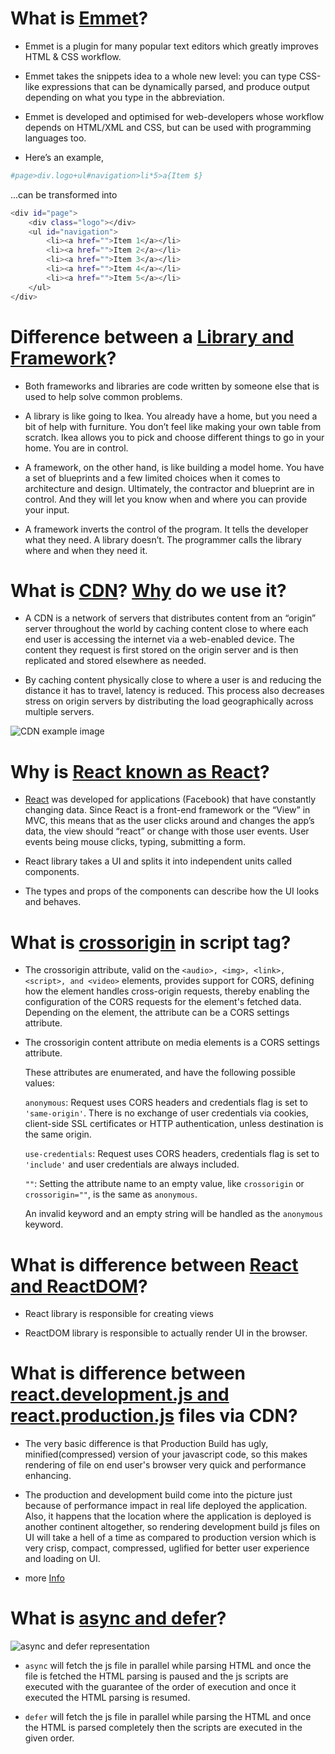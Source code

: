 # What is [Emmet](https://docs.emmet.io/)?

- Emmet is a plugin for many popular text editors which greatly improves HTML & CSS workflow.

- Emmet takes the snippets idea to a whole new level: you can type CSS-like expressions that can be dynamically parsed, and produce output depending on what you type in the abbreviation.

- Emmet is developed and optimised for web-developers whose workflow depends on HTML/XML and CSS, but can be used with programming languages too.

- Here’s an example,

```sh
#page>div.logo+ul#navigation>li*5>a{Item $}
```

...can be transformed into

```sh
<div id="page">
    <div class="logo"></div>
    <ul id="navigation">
        <li><a href="">Item 1</a></li>
        <li><a href="">Item 2</a></li>
        <li><a href="">Item 3</a></li>
        <li><a href="">Item 4</a></li>
        <li><a href="">Item 5</a></li>
    </ul>
</div>
```

# Difference between a [Library and Framework](https://www.freecodecamp.org/news/the-difference-between-a-framework-and-a-library-bd133054023f/)?

- Both frameworks and libraries are code written by someone else that is used to help solve common problems.

- A library is like going to Ikea. You already have a home, but you need a bit of help with furniture. You don’t feel like making your own table from scratch. Ikea allows you to pick and choose different things to go in your home. You are in control.

- A framework, on the other hand, is like building a model home. You have a set of blueprints and a few limited choices when it comes to architecture and design. Ultimately, the contractor and blueprint are in control. And they will let you know when and where you can provide your input.

- A framework inverts the control of the program. It tells the developer what they need. A library doesn’t. The programmer calls the library where and when they need it.

# What is [CDN](https://www.youtube.com/watch?v=Bsq5cKkS33I)? [Why](https://gtmetrix.com/why-use-a-cdn.html) do we use it?

- A CDN is a network of servers that distributes content from an “origin” server throughout the world by caching content close to where each end user is accessing the internet via a web-enabled device. The content they request is first stored on the origin server and is then replicated and stored elsewhere as needed.

- By caching content physically close to where a user is and reducing the distance it has to travel, latency is reduced. This process also decreases stress on origin servers by distributing the load geographically across multiple servers.

![CDN example image](https://gtmetrix.com/blog/wp-content/uploads/2017/02/cdn-region-specific.png)

# Why is [React known as React](https://www.youtube.com/watch?v=dpw9EHDh2bM&t=3455s)?

- [React](https://qr.ae/prnazO) was developed for applications (Facebook) that have constantly changing data. Since React is a front-end framework or the “View” in MVC, this means that as the user clicks around and changes the app’s data, the view should “react” or change with those user events. User events being mouse clicks, typing, submitting a form.

- React library takes a UI and splits it into independent units called components.

- The types and props of the components can describe how the UI looks and behaves.

# What is [crossorigin](https://developer.mozilla.org/en-US/docs/Web/HTML/Attributes/crossorigin) in script tag?

- The crossorigin attribute, valid on the `<audio>, <img>, <link>, <script>, and <video>` elements, provides support for CORS, defining how the element handles cross-origin requests, thereby enabling the configuration of the CORS requests for the element's fetched data. Depending on the element, the attribute can be a CORS settings attribute.

- The crossorigin content attribute on media elements is a CORS settings attribute.

  These attributes are enumerated, and have the following possible values:

  `anonymous`:
  Request uses CORS headers and credentials flag is set to `'same-origin'`. There is no exchange of user credentials via cookies, client-side SSL certificates or HTTP authentication, unless destination is the same origin.

  `use-credentials`:
  Request uses CORS headers, credentials flag is set to `'include'` and user credentials are always included.

  `""`:
  Setting the attribute name to an empty value, like `crossorigin` or `crossorigin=""`, is the same as `anonymous`.

  An invalid keyword and an empty string will be handled as the `anonymous` keyword.

# What is difference between [React and ReactDOM](https://www.geeksforgeeks.org/how-react-and-reactdom-works/)?

- React library is responsible for creating views

- ReactDOM library is responsible to actually render UI in the browser.

# What is difference between [react.development.js and react.production.js](https://stackoverflow.com/questions/48151128/difference-between-production-and-development-build-in-reactjs) files via CDN?

- The very basic difference is that Production Build has ugly, minified(compressed) version of your javascript code, so this makes rendering of file on end user's browser very quick and performance enhancing.

- The production and development build come into the picture just because of performance impact in real life deployed the application. Also, it happens that the location where the application is deployed is another continent altogether, so rendering development build js files on UI will take a hell of a time as compared to production version which is very crisp, compact, compressed, uglified for better user experience and loading on UI.

- more [Info](https://reactjs.org/docs/optimizing-performance.html)

# What is [async and defer](https://www.youtube.com/watch?v=IrHmpdORLu8)?

![async and defer representation](https://i.stack.imgur.com/pI1Wn.png)

- `async` will fetch the js file in parallel while parsing HTML and once the file is fetched the HTML parsing is paused and the js scripts are executed with the guarantee of the order of execution and once it executed the HTML parsing is resumed.

- `defer` will fetch the js file in parallel while parsing the HTML and once the HTML is parsed completely then the scripts are executed in the given order.
